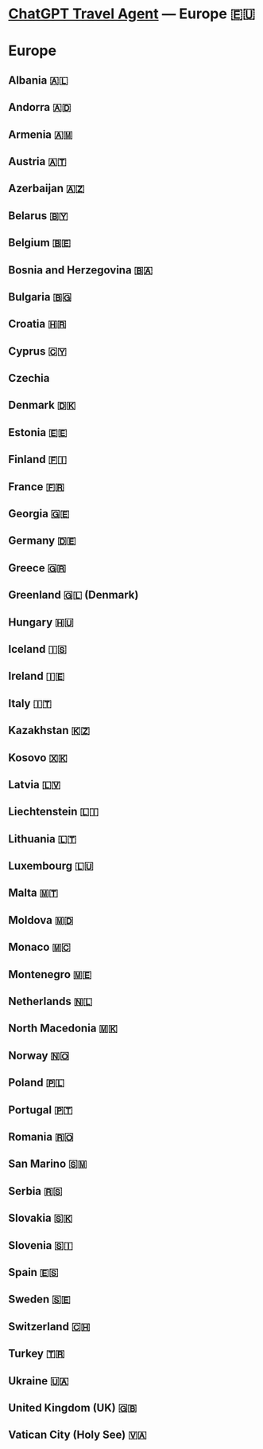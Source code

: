 # [ChatGPT Travel Agent](https://chat.openai.com/) — Europe 🇪🇺 
# Europe 
## Albania 🇦🇱 
## Andorra 🇦🇩 
## Armenia 🇦🇲 
## Austria 🇦🇹 
## Azerbaijan 🇦🇿 
## Belarus 🇧🇾 
## Belgium 🇧🇪 
## Bosnia and Herzegovina 🇧🇦 
## Bulgaria 🇧🇬 
## Croatia 🇭🇷 
## Cyprus 🇨🇾 
## Czechia 
## Denmark 🇩🇰 
## Estonia 🇪🇪 
## Finland 🇫🇮 
## France 🇫🇷 
## Georgia 🇬🇪 
## Germany 🇩🇪 
## Greece 🇬🇷 
## Greenland 🇬🇱 (Denmark)
## Hungary 🇭🇺 
## Iceland 🇮🇸 
## Ireland 🇮🇪 
## Italy 🇮🇹 
## Kazakhstan 🇰🇿 
## Kosovo 🇽🇰 
## Latvia 🇱🇻 
## Liechtenstein 🇱🇮 
## Lithuania 🇱🇹 
## Luxembourg 🇱🇺 
## Malta 🇲🇹 
## Moldova 🇲🇩 
## Monaco 🇲🇨 
## Montenegro 🇲🇪 
## Netherlands 🇳🇱 
## North Macedonia 🇲🇰 
## Norway 🇳🇴 
## Poland 🇵🇱 
## Portugal 🇵🇹 
## Romania 🇷🇴 
## San Marino 🇸🇲 
## Serbia 🇷🇸 
## Slovakia 🇸🇰 
## Slovenia 🇸🇮 
## Spain 🇪🇸 
## Sweden 🇸🇪 
## Switzerland 🇨🇭 
## Turkey 🇹🇷 
## Ukraine 🇺🇦 
## United Kingdom (UK) 🇬🇧 
## Vatican City (Holy See) 🇻🇦
